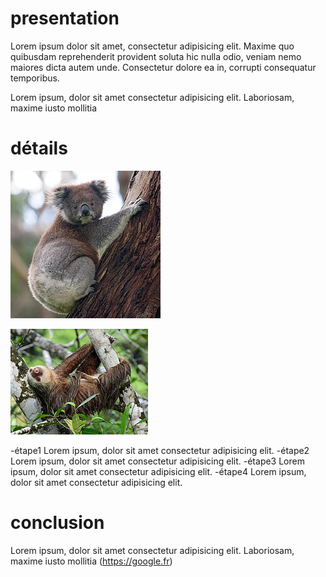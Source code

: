 # presentation

Lorem ipsum dolor sit amet, consectetur adipisicing elit. Maxime quo quibusdam reprehenderit 
provident soluta hic nulla odio, veniam nemo maiores dicta autem unde. Consectetur dolore ea in, 
corrupti consequatur temporibus.

Lorem ipsum, dolor sit amet consectetur adipisicing elit. Laboriosam, maxime iusto mollitia 

# détails

![](Koala.jpg)

![](sloth.jpg)

-étape1 Lorem ipsum, dolor sit amet consectetur adipisicing elit.
-étape2 Lorem ipsum, dolor sit amet consectetur adipisicing elit.
-étape3 Lorem ipsum, dolor sit amet consectetur adipisicing elit.
-étape4 Lorem ipsum, dolor sit amet consectetur adipisicing elit.

# conclusion

Lorem ipsum, dolor sit amet consectetur adipisicing elit. Laboriosam, maxime iusto mollitia (https://google.fr)

